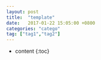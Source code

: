 ```yaml
---
layout: post
title:  "template"
date:   2017-01-22 15:05:00 +0800
categories: "catego"
tag: ["tag1","tag2"]
---
```



* content
{:toc}
